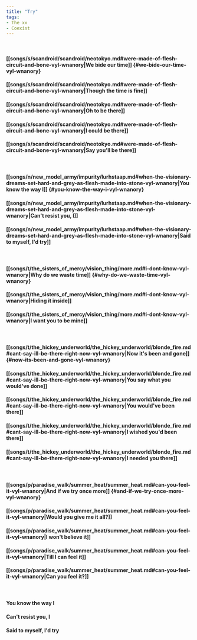 ```yaml
---
title: "Try"
tags:
- The xx
- Coexist
---
```

&nbsp;
#### [[songs/s/scandroid/scandroid/neotokyo.md#were-made-of-flesh-circuit-and-bone-vyl-wnanory|We bide our time]] {#we-bide-our-time-vyl-wnanory}
#### [[songs/s/scandroid/scandroid/neotokyo.md#were-made-of-flesh-circuit-and-bone-vyl-wnanory|Though the time is fine]]
#### [[songs/s/scandroid/scandroid/neotokyo.md#were-made-of-flesh-circuit-and-bone-vyl-wnanory|Oh to be there]]
#### [[songs/s/scandroid/scandroid/neotokyo.md#were-made-of-flesh-circuit-and-bone-vyl-wnanory|I could be there]]
#### [[songs/s/scandroid/scandroid/neotokyo.md#were-made-of-flesh-circuit-and-bone-vyl-wnanory|Say you'll be there]]
&nbsp;
#### [[songs/n/new_model_army/impurity/lurhstaap.md#when-the-visionary-dreams-set-hard-and-grey-as-flesh-made-into-stone-vyl-wnanory|You know the way I]] {#you-know-the-way-i-vyl-wnanory}
#### [[songs/n/new_model_army/impurity/lurhstaap.md#when-the-visionary-dreams-set-hard-and-grey-as-flesh-made-into-stone-vyl-wnanory|Can't resist you, I]]
#### [[songs/n/new_model_army/impurity/lurhstaap.md#when-the-visionary-dreams-set-hard-and-grey-as-flesh-made-into-stone-vyl-wnanory|Said to myself, I'd try]]
&nbsp;
#### [[songs/t/the_sisters_of_mercy/vision_thing/more.md#i-dont-know-vyl-wnanory|Why do we waste time]] {#why-do-we-waste-time-vyl-wnanory}
#### [[songs/t/the_sisters_of_mercy/vision_thing/more.md#i-dont-know-vyl-wnanory|Hiding it inside]]
#### [[songs/t/the_sisters_of_mercy/vision_thing/more.md#i-dont-know-vyl-wnanory|I want you to be mine]]
&nbsp;
#### [[songs/t/the_hickey_underworld/the_hickey_underworld/blonde_fire.md#cant-say-ill-be-there-right-now-vyl-wnanory|Now it's been and gone]] {#now-its-been-and-gone-vyl-wnanory}
#### [[songs/t/the_hickey_underworld/the_hickey_underworld/blonde_fire.md#cant-say-ill-be-there-right-now-vyl-wnanory|You say what you would've done]]
#### [[songs/t/the_hickey_underworld/the_hickey_underworld/blonde_fire.md#cant-say-ill-be-there-right-now-vyl-wnanory|You would've been there]]
#### [[songs/t/the_hickey_underworld/the_hickey_underworld/blonde_fire.md#cant-say-ill-be-there-right-now-vyl-wnanory|I wished you'd been there]]
#### [[songs/t/the_hickey_underworld/the_hickey_underworld/blonde_fire.md#cant-say-ill-be-there-right-now-vyl-wnanory|I needed you there]]
&nbsp;
#### [[songs/p/paradise_walk/summer_heat/summer_heat.md#can-you-feel-it-vyl-wnanory|And if we try once more]] {#and-if-we-try-once-more-vyl-wnanory}
#### [[songs/p/paradise_walk/summer_heat/summer_heat.md#can-you-feel-it-vyl-wnanory|Would you give me it all?]]
#### [[songs/p/paradise_walk/summer_heat/summer_heat.md#can-you-feel-it-vyl-wnanory|I won't believe it]]
#### [[songs/p/paradise_walk/summer_heat/summer_heat.md#can-you-feel-it-vyl-wnanory|Till I can feel it]]
#### [[songs/p/paradise_walk/summer_heat/summer_heat.md#can-you-feel-it-vyl-wnanory|Can you feel it?]]
&nbsp;
#### You know the way I
#### Can't resist you, I
#### Said to myself, I'd try
